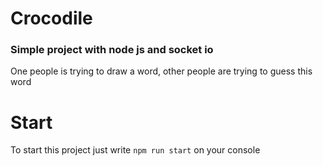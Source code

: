 # Crocodile
### Simple project with node js and socket io
One people is trying to draw a word, other people are trying to guess this word

# Start
To start this project just write `npm run start` on your console
